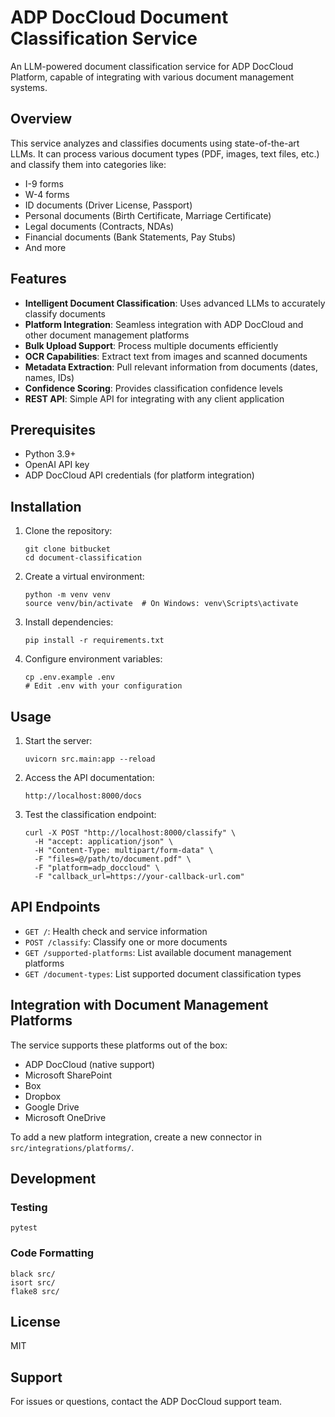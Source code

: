 # ADP DocCloud Document Classification Service

An LLM-powered document classification service for ADP DocCloud Platform, capable of integrating with various document management systems.

## Overview

This service analyzes and classifies documents using state-of-the-art LLMs. It can process various document types (PDF, images, text files, etc.) and classify them into categories like:

- I-9 forms
- W-4 forms
- ID documents (Driver License, Passport)
- Personal documents (Birth Certificate, Marriage Certificate)
- Legal documents (Contracts, NDAs)
- Financial documents (Bank Statements, Pay Stubs)
- And more

## Features

- **Intelligent Document Classification**: Uses advanced LLMs to accurately classify documents
- **Platform Integration**: Seamless integration with ADP DocCloud and other document management platforms
- **Bulk Upload Support**: Process multiple documents efficiently
- **OCR Capabilities**: Extract text from images and scanned documents
- **Metadata Extraction**: Pull relevant information from documents (dates, names, IDs)
- **Confidence Scoring**: Provides classification confidence levels
- **REST API**: Simple API for integrating with any client application

## Prerequisites

- Python 3.9+
- OpenAI API key
- ADP DocCloud API credentials (for platform integration)

## Installation

1. Clone the repository:
   ```
   git clone bitbucket
   cd document-classification
   ```

2. Create a virtual environment:
   ```
   python -m venv venv
   source venv/bin/activate  # On Windows: venv\Scripts\activate
   ```

3. Install dependencies:
   ```
   pip install -r requirements.txt
   ```

4. Configure environment variables:
   ```
   cp .env.example .env
   # Edit .env with your configuration
   ```

## Usage

1. Start the server:
   ```
   uvicorn src.main:app --reload
   ```

2. Access the API documentation:
   ```
   http://localhost:8000/docs
   ```

3. Test the classification endpoint:
   ```
   curl -X POST "http://localhost:8000/classify" \
     -H "accept: application/json" \
     -H "Content-Type: multipart/form-data" \
     -F "files=@/path/to/document.pdf" \
     -F "platform=adp_doccloud" \
     -F "callback_url=https://your-callback-url.com"
   ```

## API Endpoints

- `GET /`: Health check and service information
- `POST /classify`: Classify one or more documents
- `GET /supported-platforms`: List available document management platforms
- `GET /document-types`: List supported document classification types

## Integration with Document Management Platforms

The service supports these platforms out of the box:
- ADP DocCloud (native support)
- Microsoft SharePoint
- Box
- Dropbox
- Google Drive
- Microsoft OneDrive

To add a new platform integration, create a new connector in `src/integrations/platforms/`.

## Development

### Testing

```
pytest
```

### Code Formatting

```
black src/
isort src/
flake8 src/
```

## License

MIT

## Support

For issues or questions, contact the ADP DocCloud support team.